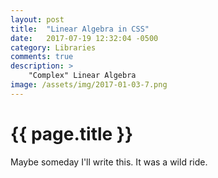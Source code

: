 ```yaml
---
layout: post
title:  "Linear Algebra in CSS"
date:   2017-07-19 12:32:04 -0500
category: Libraries
comments: true
description: >
    "Complex" Linear Algebra
image: /assets/img/2017-01-03-7.png
---
```

# {{ page.title }}

Maybe someday I'll write this. It was a wild ride.